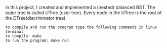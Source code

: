 In this project, I created and implemented a (nested) balanced BST.
The outer tree is called UTree (user tree). Every node in the UTree is the root of the DTree(discriminator tree). 
```
to compile and run the program type the following commands in linux terminal
to compile: make
to run the program: make run
```

